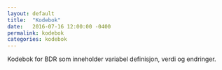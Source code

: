 ```yaml
---
layout: default
title:  "Kodebok"
date:   2016-07-16 12:00:00 -0400
permalink: kodebok
categories: kodebok
---
```

Kodebok for BDR som inneholder variabel definisjon, verdi og endringer.
